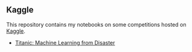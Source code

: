 ## Kaggle

This repository contains my notebooks on some competitions hosted on [Kaggle](https://www.kaggle.com).

* [Titanic: Machine Learning from Disaster]()
